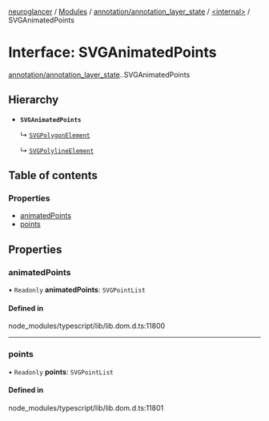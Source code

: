[neuroglancer](../README.md) / [Modules](../modules.md) / [annotation/annotation\_layer\_state](../modules/annotation_annotation_layer_state.md) / [<internal\>](../modules/annotation_annotation_layer_state._internal_.md) / SVGAnimatedPoints

# Interface: SVGAnimatedPoints

[annotation/annotation_layer_state](../modules/annotation_annotation_layer_state.md).[<internal>](../modules/annotation_annotation_layer_state._internal_.md).SVGAnimatedPoints

## Hierarchy

- **`SVGAnimatedPoints`**

  ↳ [`SVGPolygonElement`](annotation_annotation_layer_state._internal_.SVGPolygonElement.md)

  ↳ [`SVGPolylineElement`](annotation_annotation_layer_state._internal_.SVGPolylineElement.md)

## Table of contents

### Properties

- [animatedPoints](annotation_annotation_layer_state._internal_.SVGAnimatedPoints.md#animatedpoints)
- [points](annotation_annotation_layer_state._internal_.SVGAnimatedPoints.md#points)

## Properties

### animatedPoints

• `Readonly` **animatedPoints**: `SVGPointList`

#### Defined in

node_modules/typescript/lib/lib.dom.d.ts:11800

___

### points

• `Readonly` **points**: `SVGPointList`

#### Defined in

node_modules/typescript/lib/lib.dom.d.ts:11801

